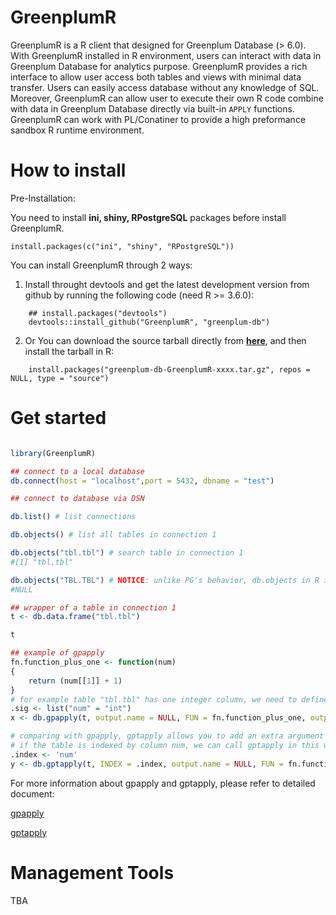 GreenplumR
==========

GreenplumR is a R client that designed for Greenplum Database (> 6.0). With GreenplumR installed in R environment, users can interact with data in Greenplum Database for analytics purpose. GreenplumR provides a rich interface to allow user access both tables and views with minimal data transfer. Users can easily access database without any knowledge of SQL. Moreover, GreenplumR can allow user to execute their own R code combine with data in Greenplum Database directly via built-in ``APPLY`` functions. GreenplumR can work with PL/Conatiner to provide a high preformance sandbox R runtime environment.

How to install
==============
Pre-Installation:

You need to install **ini, shiny, RPostgreSQL** packages before install GreenplumR.
```
install.packages(c("ini", "shiny", "RPostgreSQL"))
```


You can install GreenplumR through 2 ways:

 1. Install throught devtools and get the latest development version from github by running the following code (need R >= 3.6.0):

```
    ## install.packages("devtools")
    devtools::install_github("GreenplumR", "greenplum-db")
```
2. Or You can download the source tarball directly from [**here**](https://github.com/greenplum-db/GreenplumR/tarball/master), and then install the tarball in R:

```
    install.packages("greenplum-db-GreenplumR-xxxx.tar.gz", repos = NULL, type = "source")
```
Get started
===========

```R

library(GreenplumR)

## connect to a local database
db.connect(host = "localhost",port = 5432, dbname = "test")

## connect to database via DSN

db.list() # list connections

db.objects() # list all tables in connection 1

db.objects("tbl.tbl") # search table in connection 1
#[1] "tbl.tbl"

db.objects("TBL.TBL") # NOTICE: unlike PG's behavior, db.objects in R is a Case-Sensitive function, the table name in greenplum if tbl.tbl, so this function call's result is NULL
#NULL

## wrapper of a table in connection 1
t <- db.data.frame("tbl.tbl")

t

## example of gpapply
fn.function_plus_one <- function(num)
{
    return (num[[1]] + 1)
}
# for example table "tbl.tbl" has one integer column, we need to define the signature of input data frame
.sig <- list("num" = "int")
x <- db.gpapply(t, output.name = NULL, FUN = fn.function_plus_one, output.signature = .sig, clear.existing = TRUE, case.sensitive = TRUE, language = "plcontainer")

# comparing with gpapply, gptapply allows you to add an extra argument "INDEX"
# if the table is indexed by column num, we can call gptapply in this way:
.index <- 'num'
y <- db.gptapply(t, INDEX = .index, output.name = NULL, FUN = fn.function_plus_one, output.signature = .sig, clear.existing = TRUE, case.sensitive = TRUE, language = "plcontainer")

```
For more information about gpapply and gptapply, please refer to detailed document:

[gpapply](./db.gpapply.md)

[gptapply](./db.gptapply.md)


Management Tools
===========

TBA